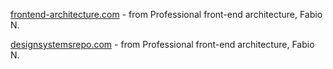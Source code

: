[frontend-architecture.com](https://frontend-architecture.com) - from Professional front-end architecture, Fabio N.

[designsystemsrepo.com](https://designsystemsrepo.com) - from Professional front-end architecture, Fabio N.